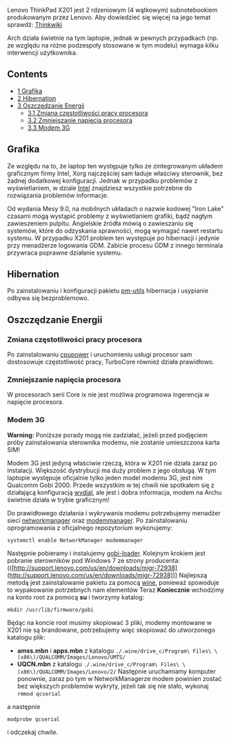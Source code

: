 Lenovo ThinkPad X201 jest 2 rdzeniowym (4 wątkowym) subnotebookiem produkowanym przez Lenovo. Aby dowiedzieć się więcej na jego temat sprawdź: [Thinkwiki](http://www.thinkwiki.org/wiki/Category:X201)

Arch działa świetnie na tym laptopie, jednak w pewnych przypadkach (np. ze względu na różne podzespoły stosowane w tym modelu) wymaga kilku interwencji użytkownika.

## Contents

*   [1 Grafika](#Grafika)
*   [2 Hibernation](#Hibernation)
*   [3 Oszczędzanie Energii](#Oszcz.C4.99dzanie_Energii)
    *   [3.1 Zmiana częstotliwości pracy procesora](#Zmiana_cz.C4.99stotliwo.C5.9Bci_pracy_procesora)
    *   [3.2 Zmniejszanie napięcia procesora](#Zmniejszanie_napi.C4.99cia_procesora)
    *   [3.3 Modem 3G](#Modem_3G)

## Grafika

Ze względu na to, że laptop ten występuje tylko ze zintegrowanym układem graficznym firmy Intel, Xorg najczęściej sam ładuje właściwy sterownik, bez żadnej dodatkowej konfiguracji. Jednak w przypadku problemów z wyświetlaniem, w dziale [Intel](/index.php/Intel "Intel") znajdziesz wszystkie potrzebne do rozwiązania problemów informacje.

Od wydania Mesy 9.0, na mobilnych układach o nazwie kodowej "Iron Lake" czasami mogą wystąpić problemy z wyświetlaniem grafiki, bądź nagłym zawieszeniem pulpitu. Angielskie źródła mówią o zawieszaniu się systemów, które do odzyskania sprawności, mogą wymagać nawet restartu systemu. W przypadku X201 problem ten występuje po hibernacji i jedynie przy menadżerze logowania GDM. Zabicie procesu GDM z innego terminala przywraca poprawne działanie systemu.

## Hibernation

Po zainstalowaniu i konfiguracji pakietu [pm-utils](https://aur.archlinux.org/packages/pm-utils/) hibernacja i usypianie odbywa się bezproblemowo.

## Oszczędzanie Energii

### Zmiana częstotliwości pracy procesora

Po zainstalowaniu [cpupower](https://www.archlinux.org/packages/?name=cpupower) i uruchomieniu usługi procesor sam dostosowuje częstotliwość pracy, TurboCore również działa prawidłowo.

### Zmniejszanie napięcia procesora

W procesorach serii Core ix nie jest możliwa programowa ingerencja w napięcie procesora.

### Modem 3G

**Warning:** Poniższe porady mogą nie zadziałać, jeżeli przed podjęciem próby zainstalowania sterownika modemu, nie zostanie umieszczona karta SIM!

Modem 3G jest jedyną właściwie rzeczą, która w X201 nie działa zaraz po instalacji. Większość dystrybucji ma duży problem z jego obsługą. W tym laptopie występuje oficjalnie tylko jeden model modemu 3G, jest nim Qualcomm Gobi 2000\. Przede wszystkim w tej chwili nie spotkałem się z działającą konfiguracją [wvdial](https://www.archlinux.org/packages/?name=wvdial), ale jest i dobra informacja, modem na Archu świetnie działa w trybie graficznym!

Do prawidłowego działania i wykrywania modemu potrzebujemy menadżer sieci [networkmanager](https://www.archlinux.org/packages/?name=networkmanager) oraz [modemmanager](https://www.archlinux.org/packages/?name=modemmanager). Po zainstalowaniu oprogramowania z oficjalnego repozytorium wykonujemy:

 `systemctl enable NetworkManager modemmanager` 

Następnie pobieramy i instalujemy [gobi-loader](https://aur.archlinux.org/packages/gobi-loader/).
Kolejnym krokiem jest pobranie sterowników pod Windows 7 ze strony producenta: (([http://support.lenovo.com/us/en/downloads/migr-72938](http://support.lenovo.com/us/en/downloads/migr-72938)))
Najlepszą metodą jest zainstalowanie pakietu za pomocą [wine](https://www.archlinux.org/packages/?name=wine), ponieważ spowoduje to wypakowanie potrzebnych nam elementów
Teraz **Koniecznie** wchodzimy na konto root za pomocą **su** i tworzymy katalog:

 `mkdir /usr/lib/firmware/gobi` 

Będąc na koncie root musimy skopiować 3 pliki, modemy montowane w X201 nie są brandowane, potrzebujemy więc skopiować do utworzonego katalogu plik:

- **amss.mbn** i **apps.mbn** z katalogu `./.wine/drive_c/Program\ Files\ \(x86\)/QUALCOMM/Images/Lenovo/UMTS/` 
- **UQCN.mbn** z katalogu `./.wine/drive_c/Program\ Files\ \(x86\)/QUALCOMM/Images/Lenovo/2/` 
Następnie uruchamiamy komputer ponownie, zaraz po tym w NetworkManagerze modem powinien zostać bez większych problemów wykryty, jeżeli tak się nie stało, wykonaj `rmmod qcserial` 

a następnie

 `modprobe qcserial` 

i odczekaj chwile.